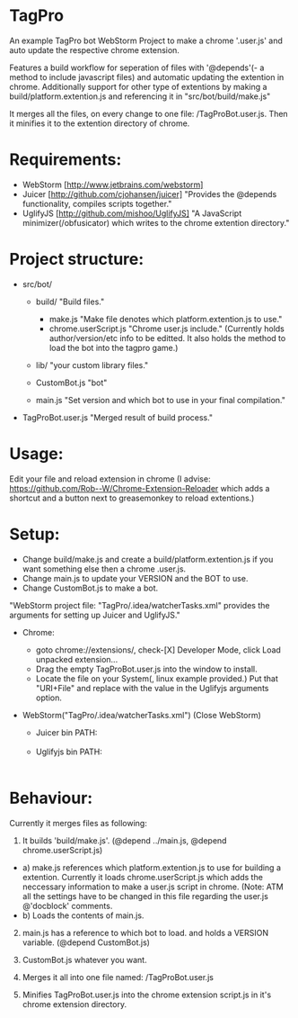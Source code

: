 TagPro
======
An example TagPro bot WebStorm Project to make a chrome '.user.js' and auto update the respective chrome extension. 

Features a build workflow for seperation of files with '@depends'(- a method to include javascript files) and automatic updating the extention in chrome.
Additionally support for other type of extentions by making a build/platform.extention.js and referencing it in "src/bot/build/make.js"

It merges all the files, on every change to one file: /TagProBot.user.js.
Then it minifies it to the extention directory of chrome.

Requirements:
===
  - WebStorm [http://www.jetbrains.com/webstorm]
  - Juicer [http://github.com/cjohansen/juicer]
    "Provides the @depends functionality, compiles scripts together."
  - UglifyJS [http://github.com/mishoo/UglifyJS]
    "A JavaScript minimizer(/obfusicator) which writes to the chrome extention directory."
  
  
Project structure:
===
  - src/bot/
    - build/ "Build files."
      - make.js "Make file denotes which platform.extention.js to use."
      - chrome.userScript.js "Chrome user.js include." (Currently holds author/version/etc info to be editted.
                                                        It also holds the method to load the bot into the tagpro game.)
        
    - lib/ "your custom library files."
    - CustomBot.js "bot"
    - main.js "Set version and which bot to use in your final compilation."
  - TagProBot.user.js "Merged result of build process."
  
  
Usage:
===
   Edit your file and reload extension in chrome (I advise: https://github.com/Rob--W/Chrome-Extension-Reloader which adds a shortcut and a button next to greasemonkey to reload extentions.)


Setup:
===
  - Change build/make.js and create a build/platform.extention.js if you want something else then a chrome .user.js.
  - Change main.js to update your VERSION and the BOT to use.
  - Change CustomBot.js to make a bot.
  
"WebStorm project file: "TagPro/.idea/watcherTasks.xml" provides the arguments for setting up Juicer and UglifyJS."
  
- Chrome: 
    - goto chrome://extensions/, check-[X] Developer Mode, 
                               click Load unpacked extension...
    - Drag the empty TagProBot.user.js into the window to install.
    - Locate the file on your System(, linux example provided.) Put that "URI+File" and replace with the value in the Uglifyjs arguments option.


- WebStorm("TagPro/.idea/watcherTasks.xml")
  (Close WebStorm)
  - Juicer bin PATH: <option name="program" value="$PROJECT_DIR$/../../.gem/ruby/2.1.0/bin/juicer" />
  - Uglifyjs bin PATH: <option name="program" value="/usr/bin/uglifyjs" />
    -  <option name="arguments" value="TagProBot.user.js --comments all --screw-ie8 true -o /home/xorc/.config/chromium/Default/Extensions/bkicbikhncibkncmhbkgnghlmkenihfp/1.0_0/script.js" /> 
   
Behaviour:
===
Currently it merges files as following:

1. It builds 'build/make.js'. (@depend ../main.js, @depend chrome.userScript.js)

  - a) make.js references which platform.extention.js to use for building a extention. 
      Currently it loads chrome.userScript.js which adds the neccessary information to make a user.js script in chrome.
      (Note: ATM all the settings have to be changed in this file regarding the user.js @'docblock' comments.
  - b) Loads the contents of main.js.
    
2. main.js has a reference to which bot to load. and holds a VERSION variable. (@depend CustomBot.js)

3. CustomBot.js whatever you want.

4. Merges it all into one file named: /TagProBot.user.js

5. Minifies TagProBot.user.js into the chrome extension script.js in it's chrome extension directory.


